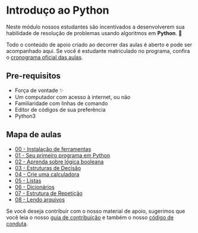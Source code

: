 # Introduço ao Python

Neste módulo nossos estudantes são incentivados a desenvolverem sua habilidade de resolução de problemas usando algoritmos em **Python**. :rocket:

Todo o conteúdo de apoio criado ao decorrer das aulas é aberto e pode ser acompanhado aqui. Se você é estudante matriculado no programa, confira o [cronograma oficial das aulas](https://docs.google.com/document/d/105rl_wwvvyoIO2EDXPLd5T1HeKxWszM4iZIN91lvt5g/edit?usp=sharing). 

## Pre-requisitos
* Força de vontade :sparkles:
* Um computador com acesso à internet, ou não
* Familiaridade com linhas de comando
* Editor de códigos de sua preferência
* Python3

## Mapa de aulas
* [00 - Instalação de ferramentas](capitulos/00/aula.md)
* [01 - Seu primeiro programa em Python](capitulos/01/aula.md)
* [02 - Aprenda sobre lógica booleana](capitulos/02)
* [03 - Estruturas de Decisão](capitulos/03)
* [04 - Crie uma calculadora](capitulos/04)
* [05 - Listas](capitulos/05)
* [06 - Dicionários](capitulos/06)
* [07 - Estrutura de Repetição](capitulos/07)
* [08 - Lendo arquivos](capitulos/08)

Se você deseja contribuir com o nosso material de apoio, sugerimos que você leia o nosso [guia de contribuição](CONTRIBUTING.md) e também o nosso [código de conduta](CODE_OF_CONDUCT.md).
